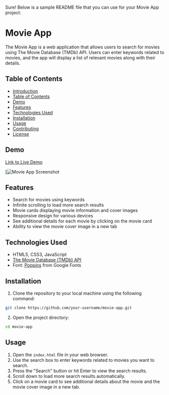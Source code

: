 Sure! Below is a sample README file that you can use for your Movie App project:

# Movie App

The Movie App is a web application that allows users to search for movies using The Movie Database (TMDb) API. Users can enter keywords related to movies, and the app will display a list of relevant movies along with their details.

## Table of Contents

- [Introduction](#movie-app)
- [Table of Contents](#table-of-contents)
- [Demo](#demo)
- [Features](#features)
- [Technologies Used](#technologies-used)
- [Installation](#installation)
- [Usage](#usage)
- [Contributing](#contributing)
- [License](#license)

## Demo

[Link to Live Demo](https://www.example.com/movie-app)

[![Movie App Screenshot](F:\html\MovieApp\movieApp.jpg)

## Features

- Search for movies using keywords
- Infinite scrolling to load more search results
- Movie cards displaying movie information and cover images
- Responsive design for various devices
- See additional details for each movie by clicking on the movie card
- Ability to view the movie cover image in a new tab

## Technologies Used

- HTML5, CSS3, JavaScript
- [The Movie Database (TMDb) API](https://www.themoviedb.org/documentation/api)
- Font: [Poppins](https://fonts.google.com/specimen/Poppins) from Google Fonts

## Installation

1. Clone the repository to your local machine using the following command:

```bash
git clone https://github.com/your-username/movie-app.git
```

2. Open the project directory:

```bash
cd movie-app
```

## Usage

1. Open the `index.html` file in your web browser.
2. Use the search box to enter keywords related to movies you want to search.
3. Press the "Search" button or hit Enter to view the search results.
4. Scroll down to load more search results automatically.
5. Click on a movie card to see additional details about the movie and the movie cover image in a new tab.

